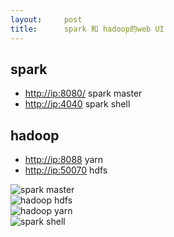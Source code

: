 ```yaml
---
layout:     post
title:      spark 和 hadoop的web UI
---
```

<div id="article_content" class="article_content clearfix csdn-tracking-statistics" data-pid="blog" data-mod="popu_307" data-dsm="post">
								            <div id="content_views" class="markdown_views prism-atom-one-dark">
							<!-- flowchart 箭头图标 勿删 -->
							<svg xmlns="http://www.w3.org/2000/svg" style="display: none;"><path stroke-linecap="round" d="M5,0 0,2.5 5,5z" id="raphael-marker-block" style="-webkit-tap-highlight-color: rgba(0, 0, 0, 0);"></path></svg>
							<h2 id="spark">spark</h2>

<ul>
<li><a href="http://ip:8080/" rel="nofollow" target="_blank">http://ip:8080/</a>   spark master</li>
<li><a href="http://ip:4040" rel="nofollow" target="_blank">http://ip:4040</a>    spark  shell </li>
</ul>



<h2 id="hadoop">hadoop</h2>

<ul>
<li><a href="http://ip:8088" rel="nofollow">http://ip:8088</a>      yarn</li>
<li><a href="http://ip:50070" rel="nofollow">http://ip:50070</a>    hdfs</li>
</ul>

<p><img src="https://img-blog.csdn.net/20171103153607310?watermark/2/text/aHR0cDovL2Jsb2cuY3Nkbi5uZXQvaHVhX2ppbmc=/font/5a6L5L2T/fontsize/400/fill/I0JBQkFCMA==/dissolve/70/gravity/SouthEast" alt="spark master" title=""> <br>
<img src="https://img-blog.csdn.net/20171103153702497?watermark/2/text/aHR0cDovL2Jsb2cuY3Nkbi5uZXQvaHVhX2ppbmc=/font/5a6L5L2T/fontsize/400/fill/I0JBQkFCMA==/dissolve/70/gravity/SouthEast" alt="hadoop hdfs" title=""> <br>
<img src="https://img-blog.csdn.net/20171103153713441?watermark/2/text/aHR0cDovL2Jsb2cuY3Nkbi5uZXQvaHVhX2ppbmc=/font/5a6L5L2T/fontsize/400/fill/I0JBQkFCMA==/dissolve/70/gravity/SouthEast" alt="hadoop yarn" title=""> <br>
<img src="https://img-blog.csdn.net/20171103153725451?watermark/2/text/aHR0cDovL2Jsb2cuY3Nkbi5uZXQvaHVhX2ppbmc=/font/5a6L5L2T/fontsize/400/fill/I0JBQkFCMA==/dissolve/70/gravity/SouthEast" alt="spark shell" title=""></p>            </div>
						<link href="https://csdnimg.cn/release/phoenix/mdeditor/markdown_views-9e5741c4b9.css" rel="stylesheet">
                </div>
